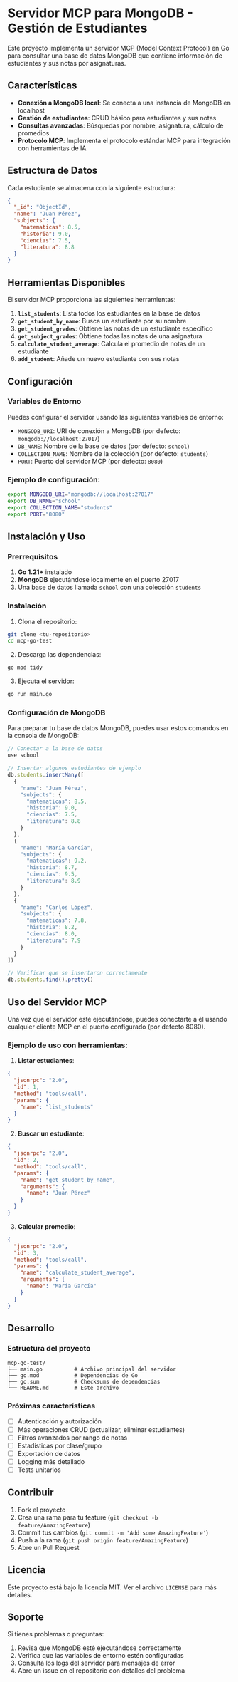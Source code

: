 # Servidor MCP para MongoDB - Gestión de Estudiantes

Este proyecto implementa un servidor MCP (Model Context Protocol) en Go para consultar una base de datos MongoDB que contiene información de estudiantes y sus notas por asignaturas.

## Características

- **Conexión a MongoDB local**: Se conecta a una instancia de MongoDB en localhost
- **Gestión de estudiantes**: CRUD básico para estudiantes y sus notas
- **Consultas avanzadas**: Búsquedas por nombre, asignatura, cálculo de promedios
- **Protocolo MCP**: Implementa el protocolo estándar MCP para integración con herramientas de IA

## Estructura de Datos

Cada estudiante se almacena con la siguiente estructura:

```json
{
  "_id": "ObjectId",
  "name": "Juan Pérez",
  "subjects": {
    "matematicas": 8.5,
    "historia": 9.0,
    "ciencias": 7.5,
    "literatura": 8.8
  }
}
```

## Herramientas Disponibles

El servidor MCP proporciona las siguientes herramientas:

1. **`list_students`**: Lista todos los estudiantes en la base de datos
2. **`get_student_by_name`**: Busca un estudiante por su nombre
3. **`get_student_grades`**: Obtiene las notas de un estudiante específico
4. **`get_subject_grades`**: Obtiene todas las notas de una asignatura
5. **`calculate_student_average`**: Calcula el promedio de notas de un estudiante
6. **`add_student`**: Añade un nuevo estudiante con sus notas

## Configuración

### Variables de Entorno

Puedes configurar el servidor usando las siguientes variables de entorno:

- `MONGODB_URI`: URI de conexión a MongoDB (por defecto: `mongodb://localhost:27017`)
- `DB_NAME`: Nombre de la base de datos (por defecto: `school`)
- `COLLECTION_NAME`: Nombre de la colección (por defecto: `students`)
- `PORT`: Puerto del servidor MCP (por defecto: `8080`)

### Ejemplo de configuración:

```bash
export MONGODB_URI="mongodb://localhost:27017"
export DB_NAME="school"
export COLLECTION_NAME="students"
export PORT="8080"
```

## Instalación y Uso

### Prerrequisitos

1. **Go 1.21+** instalado
2. **MongoDB** ejecutándose localmente en el puerto 27017
3. Una base de datos llamada `school` con una colección `students`

### Instalación

1. Clona el repositorio:
```bash
git clone <tu-repositorio>
cd mcp-go-test
```

2. Descarga las dependencias:
```bash
go mod tidy
```

3. Ejecuta el servidor:
```bash
go run main.go
```

### Configuración de MongoDB

Para preparar tu base de datos MongoDB, puedes usar estos comandos en la consola de MongoDB:

```javascript
// Conectar a la base de datos
use school

// Insertar algunos estudiantes de ejemplo
db.students.insertMany([
  {
    "name": "Juan Pérez",
    "subjects": {
      "matematicas": 8.5,
      "historia": 9.0,
      "ciencias": 7.5,
      "literatura": 8.8
    }
  },
  {
    "name": "María García",
    "subjects": {
      "matematicas": 9.2,
      "historia": 8.7,
      "ciencias": 9.5,
      "literatura": 8.9
    }
  },
  {
    "name": "Carlos López",
    "subjects": {
      "matematicas": 7.8,
      "historia": 8.2,
      "ciencias": 8.0,
      "literatura": 7.9
    }
  }
])

// Verificar que se insertaron correctamente
db.students.find().pretty()
```

## Uso del Servidor MCP

Una vez que el servidor esté ejecutándose, puedes conectarte a él usando cualquier cliente MCP en el puerto configurado (por defecto 8080).

### Ejemplo de uso con herramientas:

1. **Listar estudiantes**:
```json
{
  "jsonrpc": "2.0",
  "id": 1,
  "method": "tools/call",
  "params": {
    "name": "list_students"
  }
}
```

2. **Buscar un estudiante**:
```json
{
  "jsonrpc": "2.0",
  "id": 2,
  "method": "tools/call",
  "params": {
    "name": "get_student_by_name",
    "arguments": {
      "name": "Juan Pérez"
    }
  }
}
```

3. **Calcular promedio**:
```json
{
  "jsonrpc": "2.0",
  "id": 3,
  "method": "tools/call",
  "params": {
    "name": "calculate_student_average",
    "arguments": {
      "name": "María García"
    }
  }
}
```

## Desarrollo

### Estructura del proyecto

```
mcp-go-test/
├── main.go          # Archivo principal del servidor
├── go.mod           # Dependencias de Go
├── go.sum           # Checksums de dependencias
└── README.md        # Este archivo
```

### Próximas características

- [ ] Autenticación y autorización
- [ ] Más operaciones CRUD (actualizar, eliminar estudiantes)
- [ ] Filtros avanzados por rango de notas
- [ ] Estadísticas por clase/grupo
- [ ] Exportación de datos
- [ ] Logging más detallado
- [ ] Tests unitarios

## Contribuir

1. Fork el proyecto
2. Crea una rama para tu feature (`git checkout -b feature/AmazingFeature`)
3. Commit tus cambios (`git commit -m 'Add some AmazingFeature'`)
4. Push a la rama (`git push origin feature/AmazingFeature`)
5. Abre un Pull Request

## Licencia

Este proyecto está bajo la licencia MIT. Ver el archivo `LICENSE` para más detalles.

## Soporte

Si tienes problemas o preguntas:

1. Revisa que MongoDB esté ejecutándose correctamente
2. Verifica que las variables de entorno estén configuradas
3. Consulta los logs del servidor para mensajes de error
4. Abre un issue en el repositorio con detalles del problema